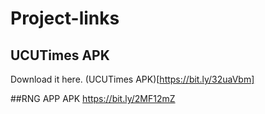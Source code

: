 # Project-links
## UCUTimes APK

Download it here. (UCUTimes APK)[https://bit.ly/32uaVbm]

##RNG APP APK
https://bit.ly/2MF12mZ

